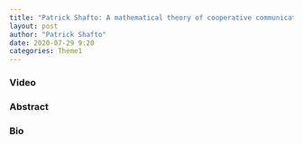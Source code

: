 ```yaml
---
title: "Patrick Shafto: A mathematical theory of cooperative communication"
layout: post
author: "Patrick Shafto"
date: 2020-07-29 9:20
categories: Theme1
---
```


### Video

### Abstract

### Bio
